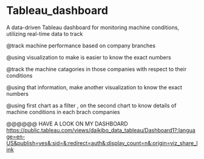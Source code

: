# Tableau_dashboard

A data-driven Tableau dashboard for monitoring machine conditions, utilizing real-time data to track

@track machine performance based on company branches

@using visualization to make is easier to know the exact numbers

@track the machine catagories in those companies with respect to their conditions

@using that information, make another visualization to know the exact numbers

@using first chart as a filter , on the second chart to know details of machine conditions in each brach companies

@@@@@@ HAVE A LOOK ON MY DASHBOARD https://public.tableau.com/views/daikibo_data_tableau/Dashboard1?:language=en-US&publish=yes&:sid=&:redirect=auth&:display_count=n&:origin=viz_share_link

